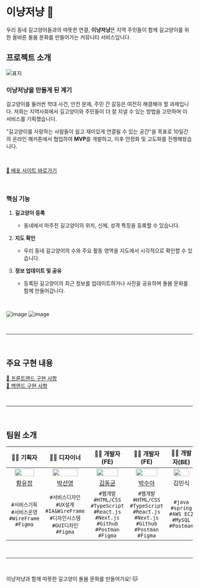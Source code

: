 # 이냥저냥 🐾

우리 동네 길고양이들과의 따뜻한 연결, **이냥저냥**은 지역 주민들이 함께 길고양이를 위한 올바른 돌봄 문화를 만들어가는 커뮤니티 서비스입니다. 

## 프로젝트 소개

![표지](https://github.com/401-potenday/it-that-cat/assets/39180932/629b2f29-04b5-43cf-9178-2cabd31cb0a3)

### **이냥저냥을 만들게 된 계기**
길고양이를 둘러싼 학대 사건, 안전 문제, 주민 간 갈등은 여전히 해결해야 할 과제입니다. 
저희는 지역사회에서 길고양이와 주민들이 더 잘 지낼 수 있는 방법을 고민하며 이 서비스를 기획했습니다. 

"길고양이를 사랑하는 사람들이 쉽고 재미있게 연결될 수 있는 공간"을 목표로 10일간의 온라인 해커톤에서 협업하여 **MVP**를 개발하고, 이후 안정화 및 고도화를 진행해왔습니다.

<br />

[🚀 배포 사이트 바로가기](https://nyangnyang.co.kr/)

<br />

### **핵심 기능**

1. **길고양이 등록**
   - 동네에서 마주친 길고양이의 위치, 신체, 성격 특징을 등록할 수 있습니다.

2. **지도 확인**
   - 우리 동네 길고양이의 수와 주요 활동 영역을 지도에서 시각적으로 확인할 수 있습니다.

3. **정보 업데이트 및 공유**
   - 등록된 길고양이의 최근 정보를 업데이트하거나 사진을 공유하며 돌봄 문화를 함께 만들어갑니다.

<br/>

![image](https://github.com/user-attachments/assets/4c28063f-66cf-41cc-904b-3eb62b19cf37)
![image](https://github.com/user-attachments/assets/7d9de935-f539-49b0-b2e6-825d41949d71)

<br />

---

<br />

## 주요 구현 내용
[🚀 프론트엔드 구현 사항](https://github.com/401-potenday/it-that-cat) <br />
[🚀 백엔드 구현 사항](https://github.com/401-potenday/nyang-backend)

<br />

---

<br />

## 팀원 소개


|                                                         👩‍🚀 기획자                                                         |                                                        👩‍🎤 디자이너                                                        |                                                       👩‍💻 개발자(FE)                                                       |                                                       👨‍💻 개발자(FE)                                                       |                                                       👩‍💻 개발자(BE)                                                       |
| :-----------------------------------------------------------------------------------------------------------------------: | :-----------------------------------------------------------------------------------------------------------------------: | :-----------------------------------------------------------------------------------------------------------------------: | :-----------------------------------------------------------------------------------------------------------------------: | :-----------------------------------------------------------------------------------------------------------------------: |
| <img src='https://github.com/401-potenday/it-that-cat/assets/39180932/f54af996-6856-464f-9ebd-a9efa2e585f4' width='80%'/> | <img src='https://github.com/401-potenday/it-that-cat/assets/39180932/48fce929-8b8c-40e0-ba0d-817d3ed55cfa' width='80%'/> | <img src='https://github.com/401-potenday/it-that-cat/assets/39180932/c4dbc84d-0125-4222-ba29-713e86527b29' width='80%'/> | <img src='https://github.com/401-potenday/it-that-cat/assets/39180932/a6c1d46a-8739-4dec-b98b-34e8ba681af4' width='80%'/> | <img src='https://github.com/401-potenday/it-that-cat/assets/39180932/8671dea4-7b67-4e09-9a3e-d16e53a48e3e' width='80%'/> |
|                                     [황유정](https://instagram.com/youjung_sunshine/)                                     |                                  [박선영](https://www.linkedin.com/in/선영-박-a58a9219b)                                  |                                            [김동균](https://github.com/catca)                                             |                                           [박수아](https://github.com/Dorabang)                                           |                                                          김민식                                                           |
|                                     `#서비스기획` `#서비스운영` `#WireFrame` `#Figma`                                     |                      `#서비스디자인` `#UX설계` `#IA&WireFrame` `#디자인시스템` `#GUI디자인` `#Figma`                      |                 `#웹개발` `#HTML/CSS` `#TypeScript` `#React.js` `#Next.js` `#Github` `#Postman` `#Figma`                  |                 `#웹개발` `#HTML/CSS` `#TypeScript` `#React.js` `#Next.js` `#Github` `#Postman` `#Figma`                  |                                     `#java` `#spring` `#AWS EC2` `#MySQL` `#Postman`                                      |

<br />

---

<br />

이냥저냥과 함께 따뜻한 길고양이 돌봄 문화를 만들어가요! 🐱
